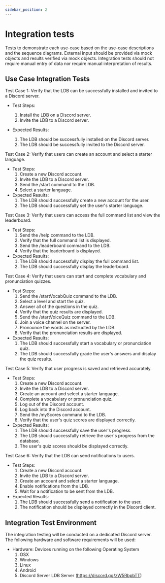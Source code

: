 ```yaml
---
sidebar_position: 2
---
```

# Integration tests

Tests to demonstrate each use-case based on the use-case descriptions and the sequence diagrams. External input should be provided via mock objects and results verified via mock objects. Integration tests should not require manual entry of data nor require manual interpretation of results.

## Use Case Integration Tests

Test Case 1: Verify that the LDB can be successfully installed and invited to a Discord server.
 * Test Steps:
    1. Install the LDB on a Discord server.
    2. Invite the LDB to a Discord server.

 * Expected Results:
    1. The LDB should be successfully installed on the Discord server.
    2. The LDB should be successfully invited to the Discord server.

Test Case 2: Verify that users can create an account and select a starter language.
 * Test Steps:
    1. Create a new Discord account.
    2. Invite the LDB to a Discord server.
    3. Send the /start command to the LDB.
    4. Select a starter language.
 * Expected Results:
    1. The LDB should successfully create a new account for the user.
    2. The LDB should successfully set the user's starter language.

Test Case 3: Verify that users can access the full command list and view the leaderboard.
 * Test Steps:
    1. Send the /help command to the LDB.
    2. Verify that the full command list is displayed.
    3. Send the /leaderboard command to the LDB.
    4. Verify that the leaderboard is displayed.
 * Expected Results:
    1. The LDB should successfully display the full command list.
    2. The LDB should successfully display the leaderboard.

Test Case 4: Verify that users can start and complete vocabulary and pronunciation quizzes.
 * Test Steps:
    1. Send the /startVocabQuiz command to the LDB.
    2. Select a level and start the quiz.
    3. Answer all of the questions in the quiz.
    4. Verify that the quiz results are displayed.
    5. Send the /startVoiceQuiz command to the LDB.
    6. Join a voice channel on the server.
    7. Pronounce the words as instructed by the LDB.
    8. Verify that the pronunciation results are displayed.
 * Expected Results:
    1. The LDB should successfully start a vocabulary or pronunciation quiz.
    2. The LDB should successfully grade the user's answers and display the quiz results.

Test Case 5: Verify that user progress is saved and retrieved accurately.
 * Test Steps:
    1. Create a new Discord account.
    2. Invite the LDB to a Discord server.
    3. Create an account and select a starter language.
    4. Complete a vocabulary or pronunciation quiz.
    5. Log out of the Discord account.
    6. Log back into the Discord account.
    7. Send the /myScores command to the LDB.
    8. Verify that the user's quiz scores are displayed correctly.
 * Expected Results:
    1. The LDB should successfully save the user's progress.
    2. The LDB should successfully retrieve the user's progress from the database.
    3. The user's quiz scores should be displayed correctly.

Test Case 6: Verify that the LDB can send notifications to users.
 * Test Steps:
    1. Create a new Discord account.
    2. Invite the LDB to a Discord server.
    3. Create an account and select a starter language.
    4. Enable notifications from the LDB.
    5. Wait for a notification to be sent from the LDB.
 * Expected Results:
    1. The LDB should successfully send a notification to the user.
    2. The notification should be displayed correctly in the Discord client.

## Integration Test Environment
The integration testing will be conducted on a dedicated Discord server. The following hardware and software requirements will be used:
   * Hardware: Devices running on the following Operating System
     1. OSX
     2. Windows
     3. Linux
     4. Android
     5. Discord Server LDB Server (https://discord.gg/zW5RbpbTT)